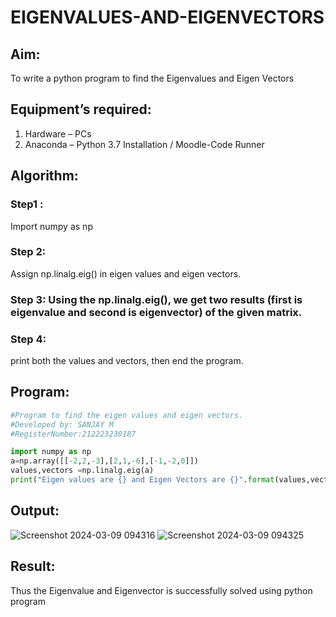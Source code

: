 # EIGENVALUES-AND-EIGENVECTORS
## Aim:
To write a python program to find the Eigenvalues and Eigen Vectors
## Equipment’s required:
1. 	Hardware – PCs
2. 	Anaconda – Python 3.7 Installation / Moodle-Code Runner
## Algorithm:
### Step1 : 
Import numpy as np
### Step 2: 
Assign np.linalg.eig() in eigen values and eigen vectors.
### Step 3: Using the np.linalg.eig(),  we get two results (first is eigenvalue and second is eigenvector) of the given matrix.
### Step 4: 
print both the values and vectors, then end the program.

## Program:
```python
#Program to find the eigen values and eigen vectors.
#Developed by: SANJAY M
#RegisterNumber:212223230187

import numpy as np
a=np.array([[-2,2,-3],[2,1,-6],[-1,-2,0]])
values,vectors =np.linalg.eig(a)
print("Eigen values are {} and Eigen Vectors are {}".format(values,vectors))
```

## Output:
![Screenshot 2024-03-09 094316](https://github.com/sanjayofficial2005/EIGENVALUES-AND-EIGENVECTORS/assets/148048602/5a2241d3-c777-4e77-a3f0-55572cd8f6d7)
![Screenshot 2024-03-09 094325](https://github.com/sanjayofficial2005/EIGENVALUES-AND-EIGENVECTORS/assets/148048602/99e92d55-9a1c-4e96-b861-b9aacf03fa72)


## Result:
Thus the Eigenvalue and Eigenvector is successfully solved using python program
